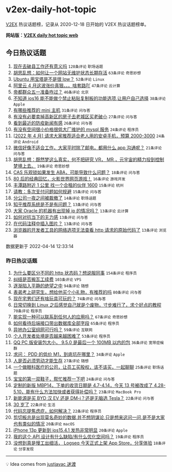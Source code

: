 # v2ex-daily-hot-topic

[V2EX](https://www.v2ex.com/) 热议话题榜，记录从 2020-12-18 日开始的 V2EX 热议话题榜单。

**网站版：[V2EX daily hot topic web](https://boojack.github.io/v2ex-daily-hot-topic-web/)**

## 今日热议话题

<!-- TODAY BEGIN -->

1. [现在去破县工作还有意义吗](https://www.v2ex.com/t/846868) `128条评论` `职场话题`
1. [胡思乱想：如何让一个网站无维护状态长期存活](https://www.v2ex.com/t/846869) `63条评论` `奇思妙想`
1. [Ubuntu 用宝塔是不是很 low？](https://www.v2ex.com/t/846893) `52条评论` `Linux`
1. [阿里云 4 月这波涨价真狠。。。啥套路吖](https://www.v2ex.com/t/846888) `47条评论` `云计算`
1. [帝都群众五一准备咋过？](https://www.v2ex.com/t/846926) `46条评论` `北京`
1. [不知道 ios16 能不能做个禁止粘贴复制板的功能选项,让用户自己选择](https://www.v2ex.com/t/846886) `38条评论` `Apple`
1. [有哪些推荐的 mini 主机](https://www.v2ex.com/t/846897) `31条评论` `问与答`
1. [有没有必要卖掉高新区的房子去老城区买老破小](https://www.v2ex.com/t/846937) `27条评论` `问与答`
1. [看到最近的防疫新闻有感](https://www.v2ex.com/t/846952) `26条评论` `问与答`
1. [有没有空间很小价格很低大厂维护的 mysql 服务](https://www.v2ex.com/t/846996) `24条评论` `程序员`
1. [[2022 年 4 月] 请求大家推荐适合老人用的安卓手机，预算 2000-3000](https://www.v2ex.com/t/846898) `24条评论` `Android`
1. [微信好像不适合工作，大家平时除了邮电，都用什么 app 沟通呢？](https://www.v2ex.com/t/846970) `21条评论` `问与答`
1. [胡思乱想：既然梦这么真实，何不把研究 VR， MR,，元宇宙的精力投到控制梦境上去。](https://www.v2ex.com/t/846962) `19条评论` `奇思妙想`
1. [CAS 乐观锁如果发生 ABA，可能导致什么问题？](https://www.v2ex.com/t/846914) `18条评论` `问与答`
1. [80 后的经典回忆，火影世界网页游戏！](https://www.v2ex.com/t/846864) `16条评论` `游戏开发`
1. [丰潭路附近 1 公里 找一个合租的伙伴 1600](https://www.v2ex.com/t/846905) `15条评论` `杭州`
1. [请教：多次支付问题如何规避](https://www.v2ex.com/t/846902) `15条评论` `问与答`
1. [分公司一夜之间被裁撤了](https://www.v2ex.com/t/846964) `14条评论` `职场话题`
1. [知乎推荐系统是不是有问题？](https://www.v2ex.com/t/846987) `13条评论` `问与答`
1. [大家 Oracle 的机器有出现掉 ip 的情况吗？](https://www.v2ex.com/t/846973) `13条评论` `云计算`
1. [如何对抗当下的无力感](https://www.v2ex.com/t/846972) `13条评论` `问与答`
1. [在代码注释中插入图片？](https://www.v2ex.com/t/846932) `13条评论` `问与答`
1. [浏览器的开发者工具的网络选项无法查看 http 请求的原始代码了](https://www.v2ex.com/t/846874) `13条评论` `浏览器`

数据更新于 2022-04-14 12:33:14

<!-- TODAY END -->

### 昨日热议话题

<!-- YESTERDAY BEGIN -->

1. [为什么要区分不同的 http 状态码？想说服同事](https://www.v2ex.com/t/846679) `154条评论` `程序员`
1. [纠结是否搬瓦工续费](https://www.v2ex.com/t/846693) `103条评论` `VPS`
1. [逐渐陷入平静的绝望之中](https://www.v2ex.com/t/846689) `94条评论` `随想`
1. [表弟考上研究生，想给他买个小礼物，有推荐的吗](https://www.v2ex.com/t/846706) `80条评论` `问与答`
1. [现在宅男们还有啥玩具可玩的？](https://www.v2ex.com/t/846770) `74条评论` `问与答`
1. [日常切换到 Linux 之后感觉自己就是个废物，寸步难行了，求个好点的教程](https://www.v2ex.com/t/846748) `70条评论` `程序员`
1. [能实现一种可以联系到任何人的应用吗？](https://www.v2ex.com/t/846666) `67条评论` `奇思妙想`
1. [如何看待后端接口带出数据库全部字段](https://www.v2ex.com/t/846763) `65条评论` `程序员`
1. [异地办公室组网可行吗？](https://www.v2ex.com/t/846662) `59条评论` `互联网`
1. [个人开发者处境是否越来越困难了](https://www.v2ex.com/t/846708) `53条评论` `程序员`
1. [QQ PC 版安装包大小， 9.5.0 是最后一个 100MB 以内的包](https://www.v2ex.com/t/846650) `36条评论` `宽带症候群`
1. [求问： PDD 的低价 M1，到底坑在哪里？](https://www.v2ex.com/t/846758) `34条评论` `Apple`
1. [人是否必须劳动才能生存](https://www.v2ex.com/t/846789) `27条评论` `随想`
1. [一个做眼科医疗的公司，让员工买股权，该不该买，一起聊聊](https://www.v2ex.com/t/846767) `25条评论` `职场话题`
1. [宝宝的第一双鞋子，帮忙推荐一下吧](https://www.v2ex.com/t/846668) `24条评论` `问与答`
1. [定制的新版 MBP14，下单的收货日期是 4.7-4.14，今天 13 号被改成了 4.28-5.10，能有什么方法加快或者获得补偿吗？](https://www.v2ex.com/t/846653) `23条评论` `MacBook Pro`
1. [新能源是买 BYD 汉 EV 还是 DM-i？还是无脑选 Tesla？](https://www.v2ex.com/t/846743) `22条评论` `问与答`
1. [30 岁了](https://www.v2ex.com/t/846723) `22条评论` `生活`
1. [代码忘提焦虑症，如何解决？](https://www.v2ex.com/t/846702) `22条评论` `程序员`
1. [剪切板总是出现莫名奇妙的数据,并不想阴谋论,只是想来这问一问,是不是大家也有类似的情况](https://www.v2ex.com/t/846717) `20条评论` `macOS`
1. [iPhone 13p 更新到 ios15.4.1 发热非常明显](https://www.v2ex.com/t/846686) `20条评论` `Apple`
1. [我的这个 API 设计有什么缺陷/有什么优化空间吗？](https://www.v2ex.com/t/846741) `19条评论` `程序员`
1. [没想到真是慢工出细活， Logseq 今天正式上架 App Store，分享体验](https://www.v2ex.com/t/846816) `18条评论` `分享发现`

<!-- YESTERDAY END -->

---

💡 Idea comes from [justjavac 迷渡](https://github.com/justjavac/)
